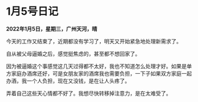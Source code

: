 # 1月5号日记

**2022年1月5日，星期三，广州天河，晴**



今天的工作又结束了，近期都没有学习了，明天又开始紧急地处理新需求了。


自从被父母逼婚之后，感觉挺焦虑的，甚至都不想回家了。


因为被逼婚这个事感觉这几天过得都不太好，我也不知道怎么处理才好。如果是单方家庭办酒席还好，可是女朋友家的酒席我也需要负担，一下子如果双方家庭一起办酒，我一个人负担，现在又没钱，是在让人头疼了。


弄着自己这些天心情都不好了。我想尽快转移掉注意力，是在太难受了。